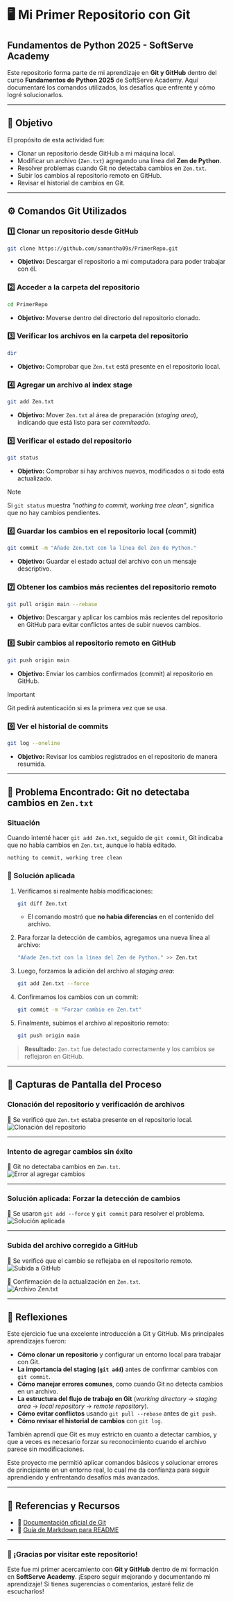 # 🖥️ Mi Primer Repositorio con Git

## Fundamentos de Python 2025 - SoftServe Academy

Este repositorio forma parte de mi aprendizaje en **Git y GitHub** dentro del curso **Fundamentos de Python 2025** de SoftServe Academy. Aquí documentaré los comandos utilizados, los desafíos que enfrenté y cómo logré solucionarlos.

---

## 📌 Objetivo

El propósito de esta actividad fue:

- Clonar un repositorio desde GitHub a mi máquina local.
- Modificar un archivo (`Zen.txt`) agregando una línea del **Zen de Python**.
- Resolver problemas cuando Git no detectaba cambios en `Zen.txt`.
- Subir los cambios al repositorio remoto en GitHub.
- Revisar el historial de cambios en Git.

---

## ⚙️ Comandos Git Utilizados

### 1️⃣ Clonar un repositorio desde GitHub
```bash
git clone https://github.com/samantha09s/PrimerRepo.git
```
- **Objetivo:** Descargar el repositorio a mi computadora para poder trabajar con él.

### 2️⃣ Acceder a la carpeta del repositorio
```bash
cd PrimerRepo
```
- **Objetivo:** Moverse dentro del directorio del repositorio clonado.

### 3️⃣ Verificar los archivos en la carpeta del repositorio
```bash
dir
```
- **Objetivo:** Comprobar que `Zen.txt` está presente en el repositorio local.

### 4️⃣ Agregar un archivo al index stage
```bash
git add Zen.txt
```
- **Objetivo:** Mover `Zen.txt` al área de preparación (*staging area*), indicando que está listo para ser *commiteado*.

### 5️⃣ Verificar el estado del repositorio
```bash
git status
```
- **Objetivo:** Comprobar si hay archivos nuevos, modificados o si todo está actualizado.

> [!NOTE]  
> Si `git status` muestra _"nothing to commit, working tree clean"_, significa que no hay cambios pendientes.

### 6️⃣ Guardar los cambios en el repositorio local (commit)
```bash
git commit -m "Añade Zen.txt con la línea del Zen de Python."
```
- **Objetivo:** Guardar el estado actual del archivo con un mensaje descriptivo.

### 7️⃣ Obtener los cambios más recientes del repositorio remoto
```bash
git pull origin main --rebase
```
- **Objetivo:** Descargar y aplicar los cambios más recientes del repositorio en GitHub para evitar conflictos antes de subir nuevos cambios.

### 8️⃣ Subir cambios al repositorio remoto en GitHub
```bash
git push origin main
```
- **Objetivo:** Enviar los cambios confirmados (commit) al repositorio en GitHub.

> [!IMPORTANT] 
> Git pedirá autenticación si es la primera vez que se usa.

### 9️⃣ Ver el historial de commits
```bash
git log --oneline
```
- **Objetivo:** Revisar los cambios registrados en el repositorio de manera resumida.

---

## 🚨 Problema Encontrado: Git no detectaba cambios en `Zen.txt`

### Situación
Cuando intenté hacer `git add Zen.txt`, seguido de `git commit`, Git indicaba que no había cambios en `Zen.txt`, aunque lo había editado.

```bash
nothing to commit, working tree clean
```

### 🔎 Solución aplicada
1. Verificamos si realmente había modificaciones:
   ```bash
   git diff Zen.txt
   ```
   - El comando mostró que **no había diferencias** en el contenido del archivo.

2. Para forzar la detección de cambios, agregamos una nueva línea al archivo:
   ```bash
   "Añade Zen.txt con la línea del Zen de Python." >> Zen.txt
   ```

3. Luego, forzamos la adición del archivo al *staging area*:
   ```bash
   git add Zen.txt --force
   ```

4. Confirmamos los cambios con un commit:
   ```bash
   git commit -m "Forzar cambio en Zen.txt"
   ```

5. Finalmente, subimos el archivo al repositorio remoto:
   ```bash
   git push origin main
   ```

> **Resultado:** `Zen.txt` fue detectado correctamente y los cambios se reflejaron en GitHub.

---

## 📸 Capturas de Pantalla del Proceso

### Clonación del repositorio y verificación de archivos
📌 Se verificó que `Zen.txt` estaba presente en el repositorio local.  
![Clonación del repositorio](https://github.com/user-attachments/assets/e54d90d3-5c37-4c3b-a2a4-11ef2ee4643b)

---

### Intento de agregar cambios sin éxito
📌 Git no detectaba cambios en `Zen.txt`.  
![Error al agregar cambios](https://github.com/user-attachments/assets/7e6fc9d4-46de-453b-abde-3c8744c6a8e0)

---

### Solución aplicada: Forzar la detección de cambios
📌 Se usaron `git add --force` y `git commit` para resolver el problema.  
![Solución aplicada](https://github.com/user-attachments/assets/372ebaef-2bfe-4c7f-bf64-dfc7aa43c473)

---

### Subida del archivo corregido a GitHub
📌 Se verificó que el cambio se reflejaba en el repositorio remoto.  
![Subida a GitHub](https://github.com/user-attachments/assets/66a15a38-14aa-4d8a-96b0-5c28f9191caf)

📌 Confirmación de la actualización en `Zen.txt`.  
![Archivo Zen.txt](https://github.com/user-attachments/assets/a4dba0ba-01ba-4278-9ab8-fc447a0132be)

---

## 🎯 Reflexiones

Este ejercicio fue una excelente introducción a Git y GitHub. Mis principales aprendizajes fueron:

- **Cómo clonar un repositorio** y configurar un entorno local para trabajar con Git.
- **La importancia del staging (`git add`)** antes de confirmar cambios con `git commit`.
- **Cómo manejar errores comunes**, como cuando Git no detecta cambios en un archivo.
- **La estructura del flujo de trabajo en Git** (_working directory_ → _staging area_ → _local repository_ → _remote repository_).
- **Cómo evitar conflictos** usando `git pull --rebase` antes de `git push`.
- **Cómo revisar el historial de cambios** con `git log`.

También aprendí que Git es muy estricto en cuanto a detectar cambios, y que a veces es necesario forzar su reconocimiento cuando el archivo parece sin modificaciones.

Este proyecto me permitió aplicar comandos básicos y solucionar errores de principiante en un entorno real, lo cual me da confianza para seguir aprendiendo y enfrentando desafíos más avanzados.

---

## 🔗 Referencias y Recursos

- 📖 [Documentación oficial de Git](https://git-scm.com/doc)
- 📖 [Guía de Markdown para README](https://www.markdownguide.org/basic-syntax/)

---

### 🚀 ¡Gracias por visitar este repositorio!
Este fue mi primer acercamiento con **Git y GitHub** dentro de mi formación en **SoftServe Academy**.
¡Espero seguir mejorando y documentando mi aprendizaje! Si tienes sugerencias o comentarios, ¡estaré feliz de escucharlos!
